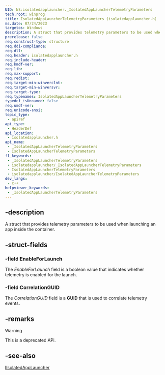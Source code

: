 ```yaml
---
UID: NS:isolatedapplauncher._IsolatedAppLauncherTelemetryParameters
tech.root: winprog
title: IsolatedAppLauncherTelemetryParameters (isolatedapplauncher.h)
ms.date: 07/24/2023
targetos: Windows
description: A struct that provides telemetry parameters to be used when launching an app inside the container.
prerelease: false
req.construct-type: structure
req.ddi-compliance: 
req.dll: 
req.header: isolatedapplauncher.h
req.include-header: 
req.kmdf-ver: 
req.lib: 
req.max-support: 
req.redist: 
req.target-min-winverclnt: 
req.target-min-winversvr: 
req.target-type: 
req.typenames: IsolatedAppLauncherTelemetryParameters
typedef_isUnnamed: false
req.umdf-ver: 
req.unicode-ansi: 
topic_type:
 - apiref
api_type:
 - HeaderDef
api_location:
 - isolatedapplauncher.h
api_name:
 - _IsolatedAppLauncherTelemetryParameters
 - IsolatedAppLauncherTelemetryParameters
f1_keywords:
 - _IsolatedAppLauncherTelemetryParameters
 - isolatedapplauncher/_IsolatedAppLauncherTelemetryParameters
 - IsolatedAppLauncherTelemetryParameters
 - isolatedapplauncher/IsolatedAppLauncherTelemetryParameters
dev_langs:
 - c++
helpviewer_keywords:
 - _IsolatedAppLauncherTelemetryParameters
---
```


## -description

A struct that provides telemetry parameters to be used when launching an app inside the container.

## -struct-fields

### -field EnableForLaunch

The *EnableForLaunch* field is a boolean value that indicates whether telemetry is enabled for the launch.

### -field CorrelationGUID

The *CorrelationGUID* field is a **GUID** that is used to correlate telemetry events.

## -remarks

> [!WARNING]
> This is a deprecated API.

## -see-also

[IIsolatedAppLauncher](nn-isolatedapplauncher-iisolatedapplauncher.md)
